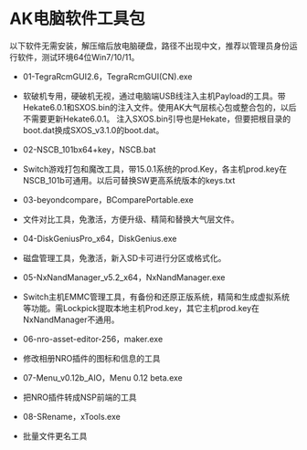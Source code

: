 # AK电脑软件工具包

以下软件无需安装，解压缩后放电脑硬盘，路径不出现中文，推荐以管理员身份运行软件，测试环境64位Win7/10/11。

- 01-TegraRcmGUI2.6，TegraRcmGUI(CN).exe
- 软破机专用，硬破机无视，通过电脑端USB线注入主机Payload的工具。带Hekate6.0.1和SXOS.bin的注入文件。使用AK大气层核心包或整合包的，以后不需要更新Hekate6.0.1。
注入SXOS.bin引导也是Hekate，但要把根目录的boot.dat换成SXOS_v3.1.0的boot.dat。

- 02-NSCB_101bx64+key，NSCB.bat
- Switch游戏打包和魔改工具，带15.0.1系统的prod.Key，各主机prod.key在NSCB_101b可通用。以后可替换SW更高系统版本的keys.txt

- 03-beyondcompare，BComparePortable.exe
- 文件对比工具，免激活，方便升级、精简和替换大气层文件。

- 04-DiskGeniusPro_x64，DiskGenius.exe
- 磁盘管理工具，免激活，新入SD卡可进行分区或格式化。

- 05-NxNandManager_v5.2_x64，NxNandManager.exe
- Switch主机EMMC管理工具，有备份和还原正版系统，精简和生成虚拟系统等功能。需Lockpick提取本地主机Prod.key，其它主机prod.key在NxNandManager不通用。

- 06-nro-asset-editor-256，maker.exe
- 修改相册NRO插件的图标和信息的工具

- 07-Menu_v0.12b_AIO，Menu 0.12 beta.exe
- 把NRO插件转成NSP前端的工具

- 08-SRename，xTools.exe
- 批量文件更名工具
